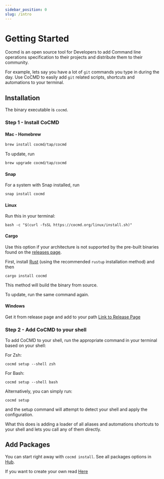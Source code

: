 ```yaml
---
sidebar_position: 0
slug: /intro
---
```


# Getting Started

Cocmd is an open source tool for Developers to add Command line operations specification to their projects and 
distribute them to their community.

For example, lets say you have a lot of `git` commands you type in during the day. Use CoCMD to easily add `git` related scripts, shortcuts and automations to your terminal. 

## Installation

The binary executable is `cocmd`.

### Step 1 - Install CoCMD

#### Mac - Homebrew

```bash
brew install cocmd/tap/cocmd
```

To update, run

```bash
brew upgrade cocmd/tap/cocmd
```

#### Snap

For a system with Snap installed, run

```bash
snap install cocmd
```

#### Linux

Run this in your terminal:
```shell
bash -c "$(curl -fsSL https://cocmd.org/linux/install.sh)"
```

#### Cargo

Use this option if your architecture is not supported by the pre-built binaries found on the [releases page](https://github.com/cocmd/cocmd/releases).

First, install [Rust](https://www.rust-lang.org/tools/install) (using the recommended `rustup` installation method) and then

```bash
cargo install cocmd
```

This method will build the binary from source.

To update, run the same command again.

#### Windows 
Get it from release page and add to your path
[Link to Release Page](https://github.com/cocmd/cocmd/releases)


### Step 2 - Add CoCMD to your shell

To add CoCMD to your shell, run the appropriate command in your terminal based on your shell:

For Zsh:
```shell
cocmd setup --shell zsh
```

For Bash:
```shell
cocmd setup --shell bash
```

Alternatively, you can simply run:
```shell
cocmd setup
```
and the setup command will attempt to detect your shell and apply the configuration.

What this does is adding a loader of all aliases and automations shortcuts to your shell and lets you call any of them directly.

## Add Packages

You can start right away with `cocmd install`.
See all packages options in [Hub](/docs/packages/from_hub).

If you want to create your own read [Here](/docs/packages/package-specification)